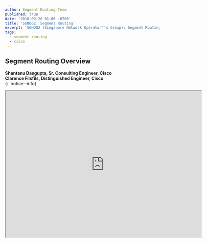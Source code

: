 ```yaml
---
author: Segment Routing Team
published: true
date: '2016-09-26 01:06 -0700'
title: 'SGNOG2: Segment Routing'
excerpt: 'SGNOG2 (Singapore Network Operator''s Group): Segment Routing Overview'
tags:
  - segment-routing
  - cisco
---
```


## Segment Routing Overview  

**Shantanu Dasgupta, Sr. Consulting Engineer, Cisco**  
**Clarence Filsfils, Distinguished Engineer, Cisco**  
{: .notice--info}  


<iframe src="https://docs.google.com/file/d/0B8Ws5Hhj8UoOVnlRYWNKYk02dFE/preview" width="640" height="480"></iframe>
